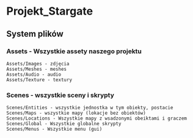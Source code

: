 # Projekt_Stargate
## System plików

### Assets - Wszystkie assety naszego projektu
	Assets/Images - zdjęcia  
	Assets/Meshes - meshes  
	Assets/Audio - audio  
	Assets/Texture - textury  

### Scenes - wszystkie sceny i skrypty
	Scenes/Entities - wszystkie jednostka w tym obiekty, postacie  
	Scenes/Maps - wszystkie mapy (lokacje bez obiektów)  
	Scenes/Locations - Wszystkie mapy z wsadzonymi obeiktami i graczem  
	Scenes/Global - Wszystkie globalne skrypty  
	Scenes/Menus - Wszystkie menu (gui)  
